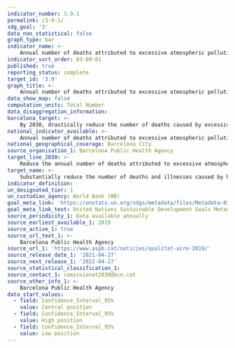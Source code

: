 ```yaml
---
indicator_number: 3.9.1
permalink: /3-9-1/
sdg_goal: '3'
data_non_statistical: false
graph_type: bar
indicator_name: >-
    Annual number of deaths attributed to excessive atmospheric pollution (above the WHO threshold* for both NO2 and PM2.5) 
indicator_sort_order: 03-09-01
published: true
reporting_status: complete
target_id: '3.9'
graph_title: >-
    Annual number of deaths attributed to excessive atmospheric pollution (above the WHO threshold* for both NO2 and PM2.5) 
data_show_map: false
computation_units: Total Number
data_disaggregation_information: 
barcelona_target: >-
    By 2030, drastically reduce the number of deaths caused by excessive pollution  
national_indicator_available: >-
    Annual number of deaths attributed to excessive atmospheric pollution (above the WHO threshold* for both NO2 and PM2.5) 
national_geographical_coverage: Barcelona City 
source_organisation_1: Barcelona Public Health Agency
target_line_2030: >-
    Reduce the annual number of deaths attributed to excessive atmospheric pollution, with respect to WHO recommendations, by 80%: Less than 300
target_name: >-
    Substantially reduce the number of deaths and illnesses caused by hazardous chemical products and air, water and soil pollution
indicator_definition:
un_designated_tier: 1
un_custodian_agency: World Bank (WB)
goal_meta_link: 'https://unstats.un.org/sdgs/metadata/files/Metadata-03-09-01.pdf'
goal_meta_link_text: United Nations Sustainable Development Goals Metadata (pdf 894kB)
source_periodicity_1: Data available annually
source_earliest_available_1: 2019
source_active_1: true
source_url_text_1: >-
    Barcelona Public Health Agency
source_url_1: 'https://www.aspb.cat/noticies/qualitat-aire-2019/'
source_release_date_1: '2021-04-27'
source_next_release_1: '2022-04-27'
source_statistical_classification_1: 
source_contact_1: comissionat2030@bcn.cat
source_other_info_1: >-
    Barcelona Public Health Agency
data_start_values:
  - field: Confidence_Interval_95%
    value: Central position
  - field: Confidence_Interval_95%
    value: High position
  - field: Confidence_Interval_95%
    value: Low position
---
```

